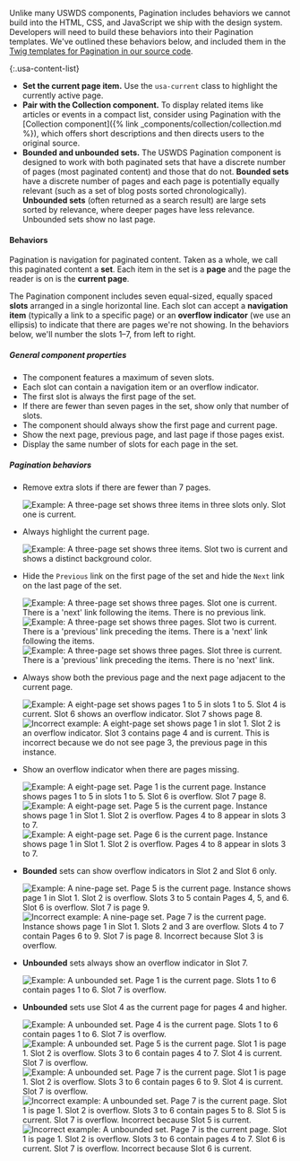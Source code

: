 Unlike many USWDS components, Pagination includes behaviors we cannot build into the HTML, CSS, and JavaScript we ship with the design system. Developers will need to build these behaviors into their Pagination templates. We've outlined these behaviors below, and included them in the [Twig templates for Pagination in our source code](https://github.com/uswds/uswds/blob/develop/packages/usa-pagination/src/usa-pagination.twig).

{:.usa-content-list}
- **Set the current page item.** Use the `usa-current` class to highlight the currently active page.
- **Pair with the Collection component.** To display related items like articles or events in a compact list, consider using Pagination with the [Collection component]({% link _components/collection/collection.md %}), which offers short descriptions and then directs users to the original source.
- **Bounded and unbounded sets.** The USWDS Pagination component is designed to work with both paginated sets that have a discrete number of pages (most paginated content) and those that do not. **Bounded sets** have a discrete number of pages and each page is potentially equally relevant (such as a set of blog posts sorted chronologically). **Unbounded sets** (often returned as a search result) are large sets sorted by relevance, where deeper pages have less relevance. Unbounded sets show no last page.

#### Behaviors
<div class="measure-5">
  <p>Pagination is navigation for paginated content. Taken as a whole, we call this paginated content a <strong>set</strong>. Each item in the set is a <strong>page</strong> and the page the reader is on is the <strong>current page</strong>.</p>

  <p>The Pagination component includes seven equal-sized, equally spaced <strong>slots</strong> arranged in a single horizontal line.  Each slot can accept a <strong>navigation item</strong> (typically a link to a specific page) or an <strong>overflow indicator</strong> (we use an ellipsis) to indicate that there are pages we're not showing. In the behaviors below, we'll number the slots 1–7, from left to right.</p>
</div>

<h5>General component properties</h5>

<ul>
  <li>The component features a maximum of seven slots.</li>
  <li>Each slot can contain a navigation item or an overflow indicator.</li>
  <li>The first slot is always the first page of the set.</li>
  <li>If there are fewer than seven pages in the set, show only that number of slots.</li>
  <li>The component should always show the first page and current page.</li>
  <li>Show the next page, previous page, and last page if those pages exist.</li>
  <li>Display the same number of slots for each page in the set.</li>
</ul>

<h5>Pagination behaviors</h5>

<ul class="pagination-behaviors">
  <li class="pagination-behaviors--item">
    <p class="pagination-behaviors--guidance">
      Remove extra slots if there are fewer than 7 pages.
    </p>
    <div class="pagination-behaviors--examples">
      <img
        src="{{ site.baseurl }}/assets/img/components/pagination/pagination-behaviors-01-extra-slots.png"
        alt="Example: A three-page set shows three items in three slots only. Slot one is current."
        class="pagination-behaviors--example" />
    </div>
  </li>
  <li class="pagination-behaviors--item">
    <p class="pagination-behaviors--guidance">
      Always highlight the current page.
    </p>
    <div class="pagination-behaviors--examples">
      <img
        src="{{ site.baseurl }}/assets/img/components/pagination/pagination-behaviors-02-current-page.png"
        alt="Example: A three-page set shows three items. Slot two is current and shows a distinct background color."
        class="pagination-behaviors--example" />
    </div>
  </li>
  <li class="pagination-behaviors--item">
    <p class="pagination-behaviors--guidance">
      Hide the <code>Previous</code> link on the first page of the set and hide the <code>Next</code> link on the last page of the set.
    </p>
    <div class="pagination-behaviors--examples">
      <img
        src="{{ site.baseurl }}/assets/img/components/pagination/pagination-behaviors-03a-prev-next.png"
        alt="Example: A three-page set shows three pages. Slot one is current. There is a 'next' link following the items. There is no previous link."
        class="pagination-behaviors--example" />
      <img
        src="{{ site.baseurl }}/assets/img/components/pagination/pagination-behaviors-03b-prev-next.png"
        alt="Example: A three-page set shows three pages. Slot two is current. There is a 'previous' link preceding the items. There is a 'next' link following the items."
        class="pagination-behaviors--example" />
      <img
        src="{{ site.baseurl }}/assets/img/components/pagination/pagination-behaviors-03c-prev-next.png"
        alt="Example: A three-page set shows three pages. Slot three is current. There is a 'previous' link preceding the items. There is no 'next' link."
        class="pagination-behaviors--example" />
    </div>
  </li>
  <li class="pagination-behaviors--item">
    <p class="pagination-behaviors--guidance">
      Always show both the previous page and the next page adjacent to the current page.
    </p>
    <div class="pagination-behaviors--examples">
      <img
        src="{{ site.baseurl }}/assets/img/components/pagination/pagination-behaviors-4a.png"
        alt="Example: A eight-page set shows pages 1 to 5 in slots 1 to 5. Slot 4 is current. Slot 6 shows an overflow indicator. Slot 7 shows page 8."
        class="pagination-behaviors--example" />
      <img
        src="{{ site.baseurl }}/assets/img/components/pagination/pagination-behaviors-4b.png"
        alt="Incorrect example: A eight-page set shows page 1 in slot 1. Slot 2 is an overflow indicator. Slot 3 contains page 4 and is current. This is incorrect because we do not see page 3, the previous page in this instance."
        class="pagination-behaviors--example" />
    </div>
  </li>
  <li class="pagination-behaviors--item">
    <p class="pagination-behaviors--guidance">
      Show an overflow indicator when there are pages missing.
    </p>
    <div class="pagination-behaviors--examples">
      <img
        src="{{ site.baseurl }}/assets/img/components/pagination/pagination-behaviors-5a.png"
        alt="Example: A eight-page set. Page 1 is the current page. Instance shows pages 1 to 5 in slots 1 to 5. Slot 6 is overflow. Slot 7 page 8."
        class="pagination-behaviors--example" />
      <img
        src="{{ site.baseurl }}/assets/img/components/pagination/pagination-behaviors-5b.png"
        alt="Example: A eight-page set. Page 5 is the current page. Instance shows page 1 in Slot 1. Slot 2 is overflow. Pages 4 to 8 appear in slots 3 to 7."
        class="pagination-behaviors--example" />
      <img
        src="{{ site.baseurl }}/assets/img/components/pagination/pagination-behaviors-5c.png"
        alt="Example: A eight-page set. Page 6 is the current page. Instance shows page 1 in Slot 1. Slot 2 is overflow. Pages 4 to 8 appear in slots 3 to 7."
        class="pagination-behaviors--example" />
    </div>
  </li>
  <li class="pagination-behaviors--item">
    <p class="pagination-behaviors--guidance">
      <strong>Bounded</strong> sets can show overflow indicators in Slot 2 and Slot 6 only.
    </p>
    <div class="pagination-behaviors--examples">
      <img
        src="{{ site.baseurl }}/assets/img/components/pagination/pagination-behaviors-6a.png"
        alt="Example: A nine-page set. Page 5 is the current page. Instance shows page 1 in Slot 1. Slot 2 is overflow. Slots 3 to 5 contain Pages 4, 5, and 6. Slot 6 is overflow. Slot 7 is page 9."
        class="pagination-behaviors--example" />
      <img
        src="{{ site.baseurl }}/assets/img/components/pagination/pagination-behaviors-6b.png"
        alt="Incorrect example: A nine-page set. Page 7 is the current page. Instance shows page 1 in Slot 1. Slots 2 and 3 are overflow. Slots 4 to 7 contain Pages 6 to 9. Slot 7 is page 8. Incorrect because Slot 3 is overflow."
        class="pagination-behaviors--example" />
    </div>
  </li>
  <li class="pagination-behaviors--item">
    <p class="pagination-behaviors--guidance">
      <strong>Unbounded</strong> sets always show an overflow indicator in Slot 7.
    </p>
    <div class="pagination-behaviors--examples">
      <img
        src="{{ site.baseurl }}/assets/img/components/pagination/pagination-behaviors-7.png"
        alt="Example: A unbounded set. Page 1 is the current page. Slots 1 to 6 contain pages 1 to 6. Slot 7 is overflow."
        class="pagination-behaviors--example" />
    </div>
  </li>
  <li class="pagination-behaviors--item">
    <p class="pagination-behaviors--guidance">
      <strong>Unbounded</strong> sets use Slot 4 as the current page for pages 4 and higher.
    </p>
    <div class="pagination-behaviors--examples">
      <img
        src="{{ site.baseurl }}/assets/img/components/pagination/pagination-behaviors-8a.png"
        alt="Example: A unbounded set. Page 4 is the current page. Slots 1 to 6 contain pages 1 to 6. Slot 7 is overflow."
        class="pagination-behaviors--example" />
      <img
        src="{{ site.baseurl }}/assets/img/components/pagination/pagination-behaviors-8b.png"
        alt="Example: A unbounded set. Page 5 is the current page. Slot 1 is page 1. Slot 2 is overflow. Slots 3 to 6 contain pages 4 to 7. Slot 4 is current. Slot 7 is overflow."
        class="pagination-behaviors--example" />
      <img
        src="{{ site.baseurl }}/assets/img/components/pagination/pagination-behaviors-8c.png"
        alt="Example: A unbounded set. Page 7 is the current page. Slot 1 is page 1. Slot 2 is overflow. Slots 3 to 6 contain pages 6 to 9. Slot 4 is current. Slot 7 is overflow."
        class="pagination-behaviors--example" />
      <img
        src="{{ site.baseurl }}/assets/img/components/pagination/pagination-behaviors-8d.png"
        alt="Incorrect example: A unbounded set. Page 7 is the current page. Slot 1 is page 1. Slot 2 is overflow. Slots 3 to 6 contain pages 5 to 8. Slot 5 is current. Slot 7 is overflow. Incorrect because Slot 5 is current."
        class="pagination-behaviors--example" />
      <img
        src="{{ site.baseurl }}/assets/img/components/pagination/pagination-behaviors-8e.png"
        alt="Incorrect example: A unbounded set. Page 7 is the current page. Slot 1 is page 1. Slot 2 is overflow. Slots 3 to 6 contain pages 4 to 7. Slot 6 is current. Slot 7 is overflow. Incorrect because Slot 6 is current."
        class="pagination-behaviors--example" />
    </div>
  </li>
</ul>
